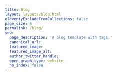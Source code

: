 ```yaml
---
title: Blog
layout: layouts/blog.html
eleventyExcludeFromCollections: false
page_size: 6
permalink: /blog/
seo:
  page_description: 'A blog template with tags.'
  canonical_url:
  featured_image:
  featured_image_alt:
  author_twitter_handle:
  open_graph_type: website
  no_index: false
---
```

